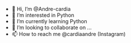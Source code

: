 - 👋 Hi, I’m @Andre-cardia
- 👀 I’m interested in Python
- 🌱 I’m currently learning Python
- 💞️ I’m looking to collaborate on ...
- 📫 How to reach me @cardiaandre (Instagram)

<!---
Andre-cardia/Andre-cardia is a ✨ special ✨ repository because its `README.md` (this file) appears on your GitHub profile.
You can click the Preview link to take a look at your changes.
--->
